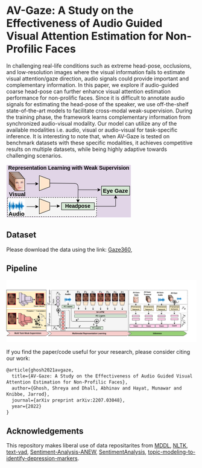 # AV-Gaze: A Study on the Effectiveness of Audio Guided Visual Attention Estimation for Non-Profilic Faces

In challenging real-life conditions such as extreme head-pose, occlusions, and low-resolution images where the visual information fails to estimate visual attention/gaze direction, audio signals could provide important and complementary information. In this paper, we explore if audio-guided coarse head-pose can further enhance visual attention estimation performance for non-prolific faces. Since it is difficult to annotate audio signals for estimating the head-pose of the speaker, we use off-the-shelf state-of-the-art models to facilitate cross-modal weak-supervision. During the training phase, the framework learns complementary information from synchronized audio-visual modality. Our model can utilize any of the available modalities i.e. audio, visual or audio-visual for task-specific inference. It is interesting to note that, when AV-Gaze is tested on benchmark datasets with these specific modalities, it achieves competitive results on multiple datasets, while being highly adaptive towards challenging scenarios.

![Scale](/figs/teaser_avgaze.png) 


## Dataset
Please download the data using the link: [Gaze360](https://github.com/erkil1452/gaze360/tree/master/dataset), 

## Pipeline 
![pipeline](/figs/AVGaze_pipeline.png) 

If you find the paper/code useful for your research, please consider citing our work:
```
@article{ghosh2021avgaze,
  title={AV-Gaze: A Study on the Effectiveness of Audio Guided Visual Attention Estimation for Non-Profilic Faces},
  author={Ghosh, Shreya and Dhall, Abhinav and Hayat, Munawar and Knibbe, Jarrod},
  journal={arXiv preprint arXiv:2207.03048},
  year={2022}
}
```

## Acknowledgements
This repository makes liberal use of data repositarites from 
[MDDL](https://github.com/sunlightsgy/MDDL), [NLTK](https://www.nltk.org/index.html), [text-vad](https://github.com/bagustris/text-vad), [Sentiment-Analysis-ANEW](https://github.com/nisarg64/Sentiment-Analysis-ANEW), [SentimentAnalysis](https://github.com/dwzhou/SentimentAnalysis), [topic-modeling-to-identify-depression-markers](https://github.com/abhilashhn1993/topic-modeling-to-identify-depression-markers).
